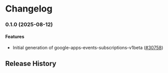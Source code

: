 # Changelog

### 0.1.0 (2025-08-12)

#### Features

* Initial generation of google-apps-events-subscriptions-v1beta ([#30758](https://github.com/googleapis/google-cloud-ruby/issues/30758)) 

## Release History
